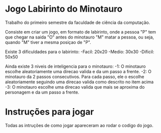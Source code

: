 # Jogo Labirinto do Minotauro

Trabalho do primeiro semestre da faculdade de ciência da computação.

Consiste em criar um jogo, em formato de labirinto, onde a pessoa "P" tem que chegar na saida "O"
antes do minotauro "M" matar a pessoa, ou seja, quando "M" tiver a mesma posiçao de "P".

Existe 3 dificuldades para o labirinto:
    -Facil: 20x20
    -Medio: 30x30
    -Dificil: 50x50

Ainda existe 3 niveis de inteligencia para o minotauro:                                                                                                                                 -1: O minotauro escolhe aleatoriamente uma direcao valida e da um passo a frente.
    -2: O minotauro da 2 passos consecutivos. Para cada passo, ele o escolhe aleatoriamente seguindo uma direcao valida como descrito no item acima
    -3: O minotauro escolhe uma direcao valida que mais se aproxima do personagem e da um passo a frente.


# Instruções para jogar

Todas as intruções de como jogar apareceram ao rodar o codigo do jogo.
